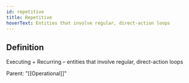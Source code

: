 ```yaml
---
id: repetitive
title: Repetitive
hoverText: Entities that involve regular, direct-action loops
---
```

## Definition
Executing + Recurring – entities that involve regular, direct-action loops

Parent: "[[Operational]]"